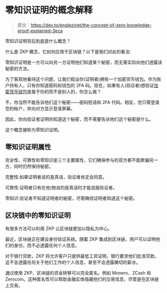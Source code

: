 # 零知识证明的概念解释

> 原文：<https://dev.to/englezinet/the-concept-of-zero-knowledge-proof-explained-3eca>

零知识证明背后到底是什么概念？

什么是 ZKP 概念，它如何应用于区块链？以下是我们对此的看法:

零知识证明是一方可以向另一方证明他们知道某个秘密，而无需实际向他们透露该秘密的方法。

为了客观地看待这个问题，让我们假设你(证明者)拥有一个加密货币钱包。作为账户持有人，只有你知道密码和钱包的 2FA 码。现在，如果有人(验证者)想验证[加密货币钱包](https://www.theblockbox.io/services/blockchain-development/crypto-wallet-and-token-development/)是属于你的而不是别人的，你怎么做？

不，你当然不能告诉他们这个秘密——密码短语和 2FA 代码。相反，您只需登录您的帐户，并向对方显示登录屏幕。

因此，你向验证者证明你知道这个秘密，而不需要告诉他们这个秘密是什么。

这个概念被称为零知识证明。

## 零知识证明属性

完全性、可靠性和零知识是三个主要属性，它们确保参与的双方都不能欺骗另一方，同时仍然保持秘密。

完整性:如果证明者说的是真话，验证者肯定会同意。

可靠性:证明者只有在他/她说的是真话时才能说服验证者。

零知识:验证者不知道证明者的秘密，尽管确信证明者知道这个秘密。

## 区块链中的零知识证明

有很多方法可以利用 ZKP 让区块链更加以隐私为中心。

最近，区块链正在建设身份验证系统。随着 ZKP 集成到区块链，用户可以证明他们的身份，而不必透露任何个人信息。

对于银行贷款，ZKP 将允许客户只提供最低工资证明，银行要求他们批准贷款。这不会透露任何关于他们工作的个人信息，甚至不会透露确切的薪水。

通过使用 ZKP，区块链的资金转移可以完全匿名，例如 Monero、ZCash 和 Zerocoin。这种匿名性可以帮助金融实体隐藏他们的交易信息，尽管是在区块链上交易。